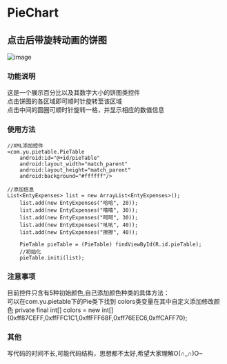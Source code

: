# PieChart
点击后带旋转动画的饼图
------
 ![image](https://github.com/liyuqwe2010/PieChart/raw/master/screenshots/example.jpg)
 
### 功能说明
这是一个展示百分比以及其数字大小的饼图类控件<br />
点击饼图的各区域即可顺时针旋转至该区域<br />
点击中间的圆圈可顺时针旋转一格，并显示相应的数值信息<br />

### 使用方法
    //XML添加控件
    <com.yu.pietable.PieTable
        android:id="@+id/pieTable"
        android:layout_width="match_parent"
        android:layout_height="match_parent"
        android:background="#ffffff"/>
    
    //添加信息
    List<EntyExpenses> list = new ArrayList<EntyExpenses>();
		list.add(new EntyExpenses("哈哈", 20));
		list.add(new EntyExpenses("嘻嘻", 30));
		list.add(new EntyExpenses("呵呵", 30));
		list.add(new EntyExpenses("吼吼", 40)); 
		list.add(new EntyExpenses("擦擦", 40)); 
		
		PieTable pieTable = (PieTable) findViewById(R.id.pieTable);
		//初始化
		pieTable.initi(list);
		
### 注意事项
目前控件只含有5种初始颜色,自己添加颜色种类的具体方法：<br />
可以在com.yu.pietable下的Pie类下找到 colors类变量在其中自定义添加修改颜色
    private final int[] colors = new int[]{0xff87CEFF,0xffFFC1C1,0xffFFF68F,0xff76EEC6,0xffCAFF70};
    
### 其他
写代码的时间不长,可能代码结构，思想都不太好,希望大家理解O(∩_∩)O~

